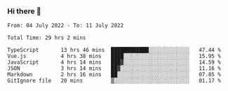 ### Hi there 👋

<!--
**siaikin/siaikin** is a ✨ _special_ ✨ repository because its `README.md` (this file) appears on your GitHub profile.

Here are some ideas to get you started:

- 🔭 I’m currently working on ...
- 🌱 I’m currently learning ...
- 👯 I’m looking to collaborate on ...
- 🤔 I’m looking for help with ...
- 💬 Ask me about ...
- 📫 How to reach me: ...
- 😄 Pronouns: ...
- ⚡ Fun fact: ...
-->

<!--START_SECTION:waka-->

```text
From: 04 July 2022 - To: 11 July 2022

Total Time: 29 hrs 2 mins

TypeScript       13 hrs 46 mins  ████████████░░░░░░░░░░░░░   47.44 %
Vue.js           4 hrs 38 mins   ████░░░░░░░░░░░░░░░░░░░░░   15.95 %
JavaScript       4 hrs 14 mins   ███▓░░░░░░░░░░░░░░░░░░░░░   14.59 %
JSON             3 hrs 14 mins   ██▓░░░░░░░░░░░░░░░░░░░░░░   11.16 %
Markdown         2 hrs 16 mins   ██░░░░░░░░░░░░░░░░░░░░░░░   07.85 %
GitIgnore file   20 mins         ▒░░░░░░░░░░░░░░░░░░░░░░░░   01.17 %
```

<!--END_SECTION:waka-->
